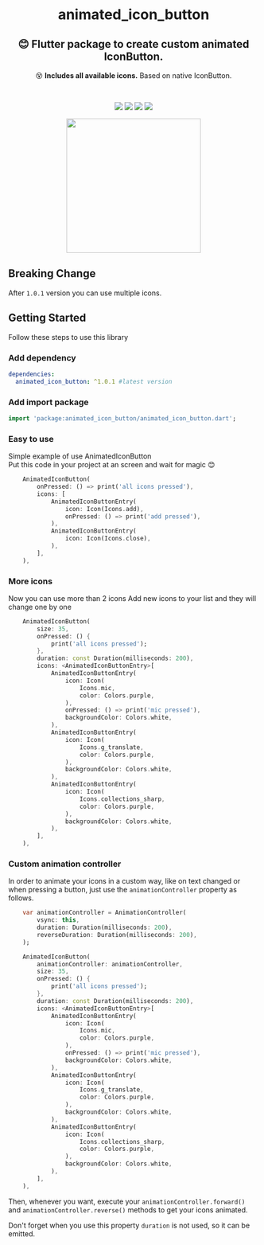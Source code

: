 <h1 align="center">animated_icon_button </h1>
<h2 align="center">  😊 Flutter package to create custom <strong>animated</strong> IconButton.</br></h2>
<p align="center">
😵 <strong>Includes all available icons.</strong> Based on native IconButton.
</p>
<br>

<p align="center">
<img src='https://travis-ci.com/Frezyx/animated_icon_button.svg?branch=master'>
<img src='https://img.shields.io/badge/License-MIT-yellow.svg'>
<img src='https://img.shields.io/pub/v/animated_icon_button.svg'>
<img src='https://img.shields.io/github/stars/Frezyx/animated_icon_button?style=social'>
</p>

<p align="center">
<img src="https://github.com/Frezyx/animated_icon_button/blob/master/example/rep_files/preview.gif?raw=true" width="270"></p>

## Breaking Change
After `1.0.1` version you can use multiple icons.

## Getting Started
Follow these steps to use this library

### Add dependency

```yaml
dependencies:
  animated_icon_button: ^1.0.1 #latest version
```

### Add import package

```dart
import 'package:animated_icon_button/animated_icon_button.dart';
```

### Easy to use
Simple example of use AnimatedIconButton<br>
Put this code in your project at an screen and wait for magic 😊
```dart
    AnimatedIconButton(
        onPressed: () => print('all icons pressed'),
        icons: [
            AnimatedIconButtonEntry(
                icon: Icon(Icons.add),
                onPressed: () => print('add pressed'),
            ),
            AnimatedIconButtonEntry(
                icon: Icon(Icons.close),
            ),
        ],
    ),
```


### More icons
Now you can use more than 2 icons
Add new icons to your list and they will change one by one

```dart
    AnimatedIconButton(
        size: 35,
        onPressed: () {
            print('all icons pressed');
        },
        duration: const Duration(milliseconds: 200),
        icons: <AnimatedIconButtonEntry>[
            AnimatedIconButtonEntry(
                icon: Icon(
                    Icons.mic,
                    color: Colors.purple,
                ),
                onPressed: () => print('mic pressed'),
                backgroundColor: Colors.white,
            ),
            AnimatedIconButtonEntry(
                icon: Icon(
                    Icons.g_translate,
                    color: Colors.purple,
                ),
                backgroundColor: Colors.white,
            ),
            AnimatedIconButtonEntry(
                icon: Icon(
                    Icons.collections_sharp,
                    color: Colors.purple,
                ),
                backgroundColor: Colors.white,
            ),
        ],
    ),
```

### Custom animation controller

In order to animate your icons in a custom way, like on text changed or when pressing a button, just use the ```animationController``` property as follows. </br>

```dart
    var animationController = AnimationController(
        vsync: this,
        duration: Duration(milliseconds: 200),
        reverseDuration: Duration(milliseconds: 200),
    );

    AnimatedIconButton(
        animationController: animationController,
        size: 35,
        onPressed: () {
            print('all icons pressed');
        },
        duration: const Duration(milliseconds: 200),
        icons: <AnimatedIconButtonEntry>[
            AnimatedIconButtonEntry(
                icon: Icon(
                    Icons.mic,
                    color: Colors.purple,
                ),
                onPressed: () => print('mic pressed'),
                backgroundColor: Colors.white,
            ),
            AnimatedIconButtonEntry(
                icon: Icon(
                    Icons.g_translate,
                    color: Colors.purple,
                ),
                backgroundColor: Colors.white,
            ),
            AnimatedIconButtonEntry(
                icon: Icon(
                    Icons.collections_sharp,
                    color: Colors.purple,
                ),
                backgroundColor: Colors.white,
            ),
        ],
    ),
```

Then, whenever you want, execute your ```animationController.forward()``` and ```animationController.reverse()``` methods to get your icons animated.

Don't forget when you use this property ```duration``` is not used, so it can be emitted.

